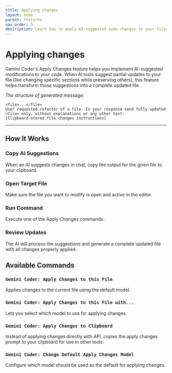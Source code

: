 ```yaml
---
title: Applying changes
layout: home
parent: Features
nav_order: 5
description: Learn how to apply AI-suggested code changes to your files using Gemini Coder's Apply Changes feature
---
```


# Applying changes

Gemini Coder's Apply Changes feature helps you implement AI-suggested modifications to your code. When AI tools suggest partial updates to your file (like changing specific sections while preserving others), this feature helps transform those suggestions into a complete updated file.

_The structure of generated message:_

```
<file>...</file>
User requested refactor of a file. In your response send fully updated <file> only, without explanations or any other text.
[Clipboard-stored file changes instructions]
```

---

## How It Works

### Copy AI Suggestions

When an AI suggests changes in chat, copy the output for the given file to your clipboard.

### Open Target File

Make sure the file you want to modify is open and active in the editor.

### Run Command

Execute one of the Apply Changes commands.

### Review Updates

The AI will process the suggestions and generate a complete updated file with all changes properly applied.

## Available Commands

### `Gemini Coder: Apply Changes to this File`

Applies changes to the current file using the default model.

### `Gemini Coder: Apply Changes to this File with...`

Lets you select which model to use for applying changes.

### `Gemini Coder: Apply Changes to Clipboard`

Instead of applying changes directly with API, copies the apply changes prompt to your clipboard for use in other tools.

### `Gemini Coder: Change Default Apply Changes Model`

Configure which model should be used as the default for applying changes.
